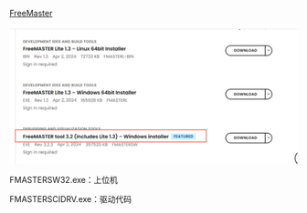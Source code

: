 [FreeMaster](https://www.nxp.com/design/design-center/software/development-software/freemaster-run-time-debugging-tool:FREEMASTER) 

![freemaster_win](.assest/README/freemaster_win.png)

FMASTERSW32.exe：上位机

FMASTERSCIDRV.exe：驱动代码